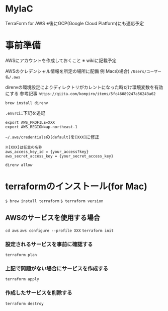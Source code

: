 # MyIaC
TerraForm for AWS
※後にGCP(Google Cloud Platform)にも適応予定

# 事前準備
AWSにアカウントを作成しておくこと
※ wikiに記載予定

AWSのクレデンシャル情報を所定の場所に配備
例 Macの場合) `/Users/ユーザー名/.aws`

direnvの環境設定によりディレクトリがカレントになった時だけ環境変数を有効にする
参考記事
`https://qiita.com/kompiro/items/5fc46089247a56243a62`

`brew install direnv`

`.envrc`に下記を追記
```
export AWS_PROFILE=XXX
export AWS_REGION=ap-northeast-1
```
`~/.aws/credentials`の`[default]`を`[XXX]`に修正
```
※[XXX]は任意の名称
aws_access_key_id = {your_access?key}
aws_secret_access_key = {your_secret_access_key}
```
`direnv allow`

# terraformのインストール(for Mac)
`$ brew install terraform`
`$ terraform version`

## AWSのサービスを使用する場合
`cd aws`
`aws configure --profile XXX`
`terraform init`

### 設定されるサービスを事前に確認する
`terraform plan`

### 上記で問題がない場合にサービスを作成する
`terraform apply`

### 作成したサービスを削除する
`terraform destroy`
